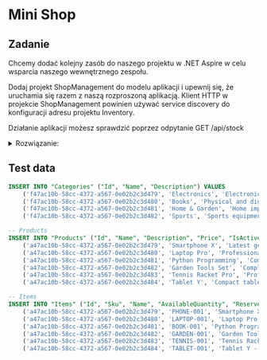 # Mini Shop

## Zadanie

Chcemy dodać kolejny zasób do naszego projektu w .NET Aspire w celu wsparcia naszego wewnętrznego zespołu.

Dodaj projekt ShopManagement do modelu aplikacji i upewnij się, że uruchamia się razem z naszą rozproszoną aplikacją. Klient HTTP w projekcie ShopManagement powinien używać service discovery do konfiguracji adresu projektu Inventory.

Działanie aplikacji możesz sprawdzić poprzez odpytanie GET /api/stock

<details>
<summary>Rozwiązanie:</summary>

1. Dodaj wspracie dla orkiestratora .NET Aspire do projektu ShopManagement.

2. Dodaj referencję do projektu ShopManagement w modelu aplikacji.

```
var management = builder.AddProject<Projects.ShopManagement>("management")
    .WithReference(inventory)
    .WaitFor(inventory);
```

3. Użyj nazwy zasobu projektu Inventory w konfiguracji adresu bazowego klienta HTTP.

```
builder.Services.AddHttpClient("inventoryClient",
    static client => client.BaseAddress = new("https+http://inventory"));
```

</details>

## Test data
```sql
INSERT INTO "Categories" ("Id", "Name", "Description") VALUES
    ('f47ac10b-58cc-4372-a567-0e02b2c3d479', 'Electronics', 'Electronic devices and accessories'),
    ('f47ac10b-58cc-4372-a567-0e02b2c3d480', 'Books', 'Physical and digital books'),
    ('f47ac10b-58cc-4372-a567-0e02b2c3d481', 'Home & Garden', 'Home improvement and garden supplies'),
    ('f47ac10b-58cc-4372-a567-0e02b2c3d482', 'Sports', 'Sports equipment and accessories');

-- Products
INSERT INTO "Products" ("Id", "Name", "Description", "Price", "IsActive", "CategoryId", "Tags") VALUES
    ('a47ac10b-58cc-4372-a567-0e02b2c3d479', 'Smartphone X', 'Latest generation smartphone with advanced features', 999.99, true, 'f47ac10b-58cc-4372-a567-0e02b2c3d479', ARRAY['electronics', 'mobile', 'smartphone']),
    ('a47ac10b-58cc-4372-a567-0e02b2c3d480', 'Laptop Pro', 'Professional laptop for demanding users', 1499.99, true, 'f47ac10b-58cc-4372-a567-0e02b2c3d479', ARRAY['electronics', 'computer', 'laptop']),
    ('a47ac10b-58cc-4372-a567-0e02b2c3d481', 'Python Programming', 'Comprehensive guide to Python programming', 49.99, true, 'f47ac10b-58cc-4372-a567-0e02b2c3d480', ARRAY['programming', 'education', 'software']),
    ('a47ac10b-58cc-4372-a567-0e02b2c3d482', 'Garden Tools Set', 'Complete set of essential garden tools', 129.99, true, 'f47ac10b-58cc-4372-a567-0e02b2c3d481', ARRAY['garden', 'tools', 'outdoor']),
    ('a47ac10b-58cc-4372-a567-0e02b2c3d483', 'Tennis Racket Pro', 'Professional grade tennis racket', 199.99, true, 'f47ac10b-58cc-4372-a567-0e02b2c3d482', ARRAY['sports', 'tennis', 'equipment']),
    ('a47ac10b-58cc-4372-a567-0e02b2c3d484', 'Tablet Y', 'Compact tablet for entertainment', 299.99, false, 'f47ac10b-58cc-4372-a567-0e02b2c3d479', ARRAY['electronics', 'tablet', 'mobile']);

-- Items
INSERT INTO "Items" ("Id", "Sku", "Name", "AvailableQuantity", "ReservedQuantity", "Price", "CreatedAt", "UpdatedAt") VALUES
    ('a47ac10b-58cc-4372-a567-0e02b2c3d479', 'PHONE-001', 'Smartphone X - 128GB Black', 50, 5, 999.99, '2024-02-18 10:00:00+00', '2024-02-18 10:00:00+00'),
    ('a47ac10b-58cc-4372-a567-0e02b2c3d480', 'LAPTOP-001', 'Laptop Pro - 16GB/512GB', 20, 2, 1499.99, '2024-02-18 10:00:00+00', '2024-02-18 10:00:00+00'),
    ('a47ac10b-58cc-4372-a567-0e02b2c3d481', 'BOOK-001', 'Python Programming - Hardcover', 100, 10, 49.99, '2024-02-18 10:00:00+00', '2024-02-18 10:00:00+00'),
    ('a47ac10b-58cc-4372-a567-0e02b2c3d482', 'GARDEN-001', 'Garden Tools Set - Basic', 30, 0, 129.99, '2024-02-18 10:00:00+00', '2024-02-18 10:00:00+00'),
    ('a47ac10b-58cc-4372-a567-0e02b2c3d483', 'TENNIS-001', 'Tennis Racket Pro - Adult', 25, 2, 199.99, '2024-02-18 10:00:00+00', '2024-02-18 10:00:00+00'),
    ('a47ac10b-58cc-4372-a567-0e02b2c3d484', 'TABLET-001', 'Tablet Y - 64GB', 0, 0, 299.99, '2024-02-18 10:00:00+00', '2024-02-18 10:00:00+00');

```